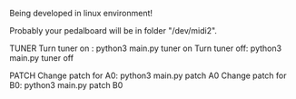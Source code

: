 Being developed in linux environment!

Probably your pedalboard will be in folder "/dev/midi2".

TUNER
Turn tuner on : python3 main.py tuner on
Turn tuner off: python3 main.py tuner off

PATCH
Change patch for A0: python3 main.py patch A0
Change patch for B0: python3 main.py patch B0
